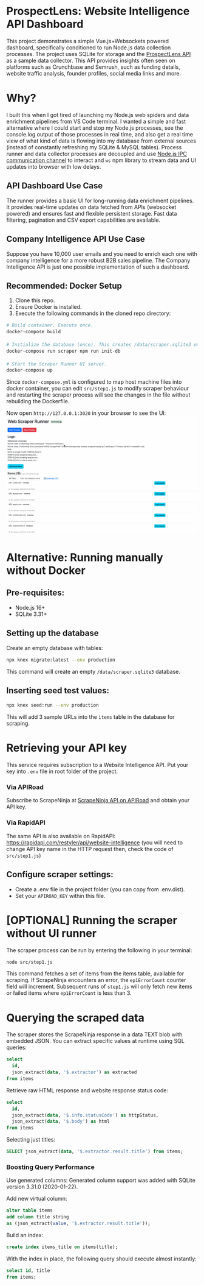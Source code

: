 # ProspectLens: Website Intelligence API Dashboard

This project demonstrates a simple Vue.js+Websockets powered dashboard, specifically conditioned to run Node.js data collection processes. The project uses SQLite for storage and the [ProspectLens API](https://apiroad.net/marketplace/apis/prospectlens) as a sample data collector. This API provides insights often seen on platforms such as Crunchbase and Semrush, such as funding details, website traffic analysis, founder profiles, social media links and more.

# Why?
I built this when I got tired of launching my Node.js web spiders and data enrichment pipelines from VS Code terminal. I wanted a simple and fast alternative where I could start and stop my Node.js processes, see the console.log output of those processes in real time, and also get a real time view of what kind of data is flowing into my database from external sources (instead of constantly refreshing my SQLite & MySQL tables). Process runner and data collector processes are decoupled and use [Node.js IPC communication channel](https://nodejs.org/api/child_process.html) to interact and `ws` npm library to stream data and UI updates into browser with low delays. 


## API Dashboard Use Case
The runner provides a basic UI for long-running data enrichment pipelines. It provides real-time updates on data fetched from APIs (websocket powered) and ensures fast and flexible persistent storage. Fast data filtering, pagination and CSV export capabilities are available.

## Company Intelligence API Use Case
Suppose you have 10,000 user emails and you need to enrich each one with company intelligence for a more robust B2B sales pipeline. The Company Intelligence API is just one possible implementation of such a dashboard.

## Recommended: Docker Setup
1. Clone this repo.
2. Ensure Docker is installed.
3. Execute the following commands in the cloned repo directory:

```bash
# Build container. Execute once.
docker-compose build

# Initialize the database (once). This creates /data/scraper.sqlite3 on the host, mirrored in the Docker container.
docker-compose run scraper npm run init-db

# Start the Scraper Runner UI server.
docker-compose up
```

Since `docker-compose.yml` is configured to map host machine files into docker container, you can edit `src/step1.js` to modify scraper behaviour and restarting the scraper process will see the changes in the file without rebuilding the Dockerfile.

Now open `http://127.0.0.1:3020` in your browser to see the UI:
![Runner Demo](./ui/src/static/img/runner-demo.gif)


# Alternative: Running manually without Docker
## Pre-requisites:
- Node.js 16+
- SQLite 3.31+


## Setting up the database
Create an empty database with tables:
```bash
npx knex migrate:latest --env production
```
This command will create an empty `/data/scraper.sqlite3` database.

## Inserting seed test values:
```bash
npx knex seed:run --env production
```
This will add 3 sample URLs into the `items` table in the database for scraping.

# Retrieving your API key
This service requires subscription to a Website Intelligence API. Put your key into `.env` file in root folder of the project.


### Via APIRoad
Subscribe to ScrapeNinja at [ScrapeNinja API on APIRoad](https://apiroad.net/apis/company-intelligence) and obtain your API key.

### Via RapidAPI
The same API is also available on RapidAPI: https://rapidapi.com/restyler/api/website-intelligence (you will need to change API key name in the HTTP request then, check the code of `src/step1.js`)

## Configure scraper settings:

- Create a .env file in the project folder (you can copy from .env.dist).
- Set your `APIROAD_KEY` within this file.

# [OPTIONAL] Running the scraper without UI runner
The scraper process can be run by entering the following in your terminal:
```bash
node src/step1.js
```
This command fetches a set of items from the items table, available for scraping. If ScrapeNinja encounters an error, the `ep1ErrorCount` counter field will increment. Subsequent runs of `step1.js` will only fetch new items or failed items where `ep1ErrorCount` is less than 3.



# Querying the scraped data
The scraper stores the ScrapeNinja response in a data TEXT blob with embedded JSON. You can extract specific values at runtime using SQL queries:
```sql
select
  id,
  json_extract(data, '$.extractor') as extracted
from items
```

Retrieve raw HTML response and website response status code:
```sql
select
  id,
  json_extract(data, '$.info.statusCode') as httpStatus,
  json_extract(data, '$.body') as html
from items
```

Selecting just titles:
```sql
SELECT json_extract(data, '$.extractor.result.title') from items;
```

### Boosting Query Performance

Use generated columns:
Generated column support was added with SQLite version 3.31.0 (2020-01-22).

Add new virtual column:
```sql
alter table items
add column title string
as (json_extract(value, '$.extractor.result.title'));
```

Build an index:
```sql
create index items_title on items(title);
```

With the index in place, the following query should execute almost instantly:
```sql
select id, title
from items;
```
